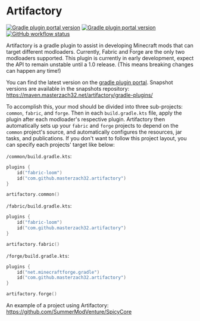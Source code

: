 # Artifactory

[![Gradle plugin portal version](https://img.shields.io/gradle-plugin-portal/v/com.github.masterzach32.artifactory?style=for-the-badge)]()
[![Gradle plugin portal version](https://img.shields.io/maven-metadata/v?metadataUrl=https%3A%2F%2Fmaven.masterzach32.net%2Fartifactory%2Fgradle-plugins%2Fcom%2Fgithub%2Fmasterzach32%2Fartifactory%2Fcom.github.masterzach32.artifactory.gradle.plugin%2Fmaven-metadata.xml&style=for-the-badge)]()
[![GitHub workflow status](https://img.shields.io/github/workflow/status/Masterzach32/artifactory/Java%20CI/master?style=for-the-badge)]()

Artifactory is a gradle plugin to assist in developing Minecraft mods that can target different modloaders. Currently,
Fabric and Forge are the only two modloaders supported. This plugin is currently in early development, expect the API 
to remain unstable until a 1.0 release. (This means breaking changes can happen any time!)

You can find the latest version on the [gradle plugin portal](https://plugins.gradle.org/plugin/com.github.masterzach32.artifactory).
Snapshot versions are available in the snapshots repository: https://maven.masterzach32.net/artifactory/gradle-plugins/

To accomplish this, your mod should be divided into three sub-projects: `common`, `fabric`, and `forge`. Then in each
`build.gradle.kts` file, apply the plugin after each modloader's respective plugin. Artifactory then automatically sets 
up your `fabric` and `forge` projects to depend on the `common` project's source, and automatically configures the 
resources, jar tasks, and publications. If you don't want to follow this project layout, you can specify each projects'
target like below:

`/common/build.gradle.kts`:
```kotlin
plugins {
    id("fabric-loom")
    id("com.github.masterzach32.artifactory")
}

artifactory.common()
```

`/fabric/build.gradle.kts`:
```kotlin
plugins {
    id("fabric-loom")
    id("com.github.masterzach32.artifactory")
}

artifactory.fabric()
```

`/forge/build.gradle.kts`:
```kotlin
plugins {
    id("net.minecraftforge.gradle")
    id("com.github.masterzach32.artifactory")
}

artifactory.forge()
```

An example of a project using Artifactory: https://github.com/SummerModVenture/SpicyCore
